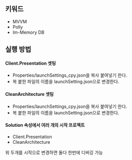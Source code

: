 ## 키워드

* MVVM
* Polly
* Im-Memory DB


## 실행 방법

#### Client.Presentation 셋팅

* Properties/launchSettings_cpy.json을 복사 붙여넣기 한다.
* 복 붙한 파일의 이름을 launchSetting.json으로 변경한다.

#### CleanArchitecture 셋팅

* Properties/launchSettings_cpy.json을 복사 붙여넣기 한다.
* 복 붙한 파일의 이름을 launchSetting.json으로 변경한다.

#### Solution 속성에서 여러 개의 시작 프로젝트

* Client.Presentation
* CleanArchitecture

위 두개를 시작으로 변경하면 둘다 한번에 디버깅 가능